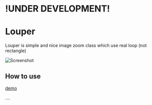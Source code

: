 !UNDER DEVELOPMENT!
===================


Louper
======
Louper is simple and nice image zoom class which use real loop (not rectangle)

![Screenshot](http://mifjs.net/assets/images/...........jpg)

How to use
----------

[demo](http://mifjs.net/misc/louper/)

....